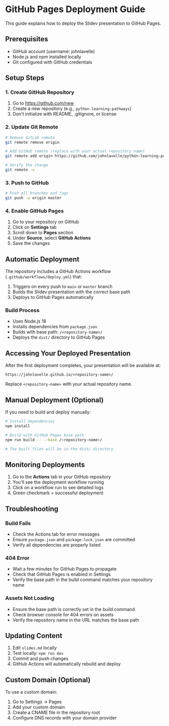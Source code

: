 # GitHub Pages Deployment Guide

This guide explains how to deploy the Slidev presentation to GitHub Pages.

## Prerequisites

- GitHub account (username: johnlavelle)
- Node.js and npm installed locally
- Git configured with GitHub credentials

## Setup Steps

### 1. Create GitHub Repository

1. Go to https://github.com/new
2. Create a new repository (e.g., `python-learning-pathways`)
3. Don't initialize with README, .gitignore, or license

### 2. Update Git Remote

```bash
# Remove GitLab remote
git remote remove origin

# Add GitHub remote (replace with your actual repository name)
git remote add origin https://github.com/johnlavelle/python-learning-pathways.git

# Verify the change
git remote -v
```

### 3. Push to GitHub

```bash
# Push all branches and tags
git push -u origin master
```

### 4. Enable GitHub Pages

1. Go to your repository on GitHub
2. Click on **Settings** tab
3. Scroll down to **Pages** section
4. Under **Source**, select **GitHub Actions**
5. Save the changes

## Automatic Deployment

The repository includes a GitHub Actions workflow (`.github/workflows/deploy.yml`) that:

1. Triggers on every push to `main` or `master` branch
2. Builds the Slidev presentation with the correct base path
3. Deploys to GitHub Pages automatically

### Build Process

- Uses Node.js 18
- Installs dependencies from `package.json`
- Builds with base path: `/<repository-name>/`
- Deploys the `dist/` directory to GitHub Pages

## Accessing Your Deployed Presentation

After the first deployment completes, your presentation will be available at:

```
https://johnlavelle.github.io/<repository-name>/
```

Replace `<repository-name>` with your actual repository name.

## Manual Deployment (Optional)

If you need to build and deploy manually:

```bash
# Install dependencies
npm install

# Build with GitHub Pages base path
npm run build -- --base /<repository-name>/

# The built files will be in the dist/ directory
```

## Monitoring Deployments

1. Go to the **Actions** tab in your GitHub repository
2. You'll see the deployment workflow running
3. Click on a workflow run to see detailed logs
4. Green checkmark = successful deployment

## Troubleshooting

### Build Fails
- Check the Actions tab for error messages
- Ensure `package.json` and `package-lock.json` are committed
- Verify all dependencies are properly listed

### 404 Error
- Wait a few minutes for GitHub Pages to propagate
- Check that GitHub Pages is enabled in Settings
- Verify the base path in the build command matches your repository name

### Assets Not Loading
- Ensure the base path is correctly set in the build command
- Check browser console for 404 errors on assets
- Verify the repository name in the URL matches the base path

## Updating Content

1. Edit `slides.md` locally
2. Test locally: `npm run dev`
3. Commit and push changes
4. GitHub Actions will automatically rebuild and deploy

## Custom Domain (Optional)

To use a custom domain:

1. Go to Settings → Pages
2. Add your custom domain
3. Create a CNAME file in the repository root
4. Configure DNS records with your domain provider